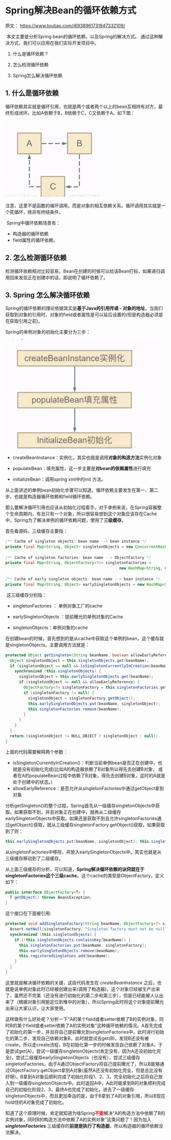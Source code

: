 # Spring解决Bean的循环依赖方式

原文： https://www.toutiao.com/i6938961731947332109/



​        本文主要是分析Spring bean的循环依赖，以及Spring的解决方式。 通过这种解决方式，我们可以应用在我们实际开发项目中。

1. 什么是循环依赖？

2. 怎么检测循环依赖

3. Spring怎么解决循环依赖

   

## 1. 什么是循环依赖

循环依赖其实就是循环引用，也就是两个或者两个以上的bean互相持有对方，最终形成闭环。比如A依赖于B，B依赖于C，C又依赖于A。如下图：

<img src="./images/CircularDependency/1.jpg" alt="1" style="zoom:50%;" />

注意，这里不是函数的循环调用，而是对象的相互依赖关系。循环调用其实就是一个死循环，除非有终结条件。

​        Spring中循环依赖场景有：

* 构造器的循环依赖
* field属性的循环依赖。

## 2. 怎么检测循环依赖

检测循环依赖相对比较容易，Bean在创建的时候可以给该Bean打标，如果递归调用回来发现正在创建中的话，即说明了循环依赖了。

## 3. Spring 怎么解决循环依赖

Spring的循环依赖的理论依据其实是**基于Java的引用传递 - 对象的地址**，当我们获取到对象的引用时，对象的field或者属性是可以延后设置的(但是构造器必须是在获取引用之前)。

Spring的单例对象的初始化主要分为三步：

<img src="./images/CircularDependency/2.jpg" alt="2" style="zoom:50%;" />

* createBeanInstance：实例化，其实也就是调用**对象的构造方法**实例化对象

* populateBean：填充属性，这一步主要是**对bean的依赖属性**进行填充

* initializeBean：调用spring xml中的init 方法。

从上面讲述的单例bean初始化步骤可以知道，循环依赖主要发生在第一、第二步，也就是构造器循环依赖和field循环依赖。

那么要解决循环引用也应该从初始化过程着手。对于单例来说，在Spring容器整个生命周期内，有且只有一个对象，所以很容易想到这个对象应该存在Cache中，Spring为了解决单例的循环依赖问题，使用了**三级缓存**。

首先看源码，三级缓存主要指：

```java
/** Cache of singleton objects: bean name --> bean instance */ 
private final Map<String, Object> singletonObjects = new ConcurrentHashMap<String, Object>(256); 

/** Cache of singleton factories: bean name --> ObjectFactory */ 
private final Map<String, ObjectFactory<?>> singletonFactories = 
                                                  new HashMap<String, ObjectFactory<?>>(16); 

/** Cache of early singleton objects: bean name --> bean instance */ 
private final Map<String, Object> earlySingletonObjects = new HashMap<String, Object>(16);
```

​        这三级缓存分别指：

* singletonFactories ： 单例对象工厂的cache

* earlySingletonObjects ：提前曝光的单例对象的Cache

* singletonObjects：单例对象的cache

在创建bean的时候，首先想到的是从cache中获取这个单例的bean，这个缓存就是singletonObjects。主要调用方法就是：

```java
protected Object getSingleton(String beanName, boolean allowEarlyReference) { 
  Object singletonObject = this.singletonObjects.get(beanName); 
  if (singletonObject == null && isSingletonCurrentlyInCreation(beanName)) { 
    synchronized (this.singletonObjects) { 
      singletonObject = this.earlySingletonObjects.get(beanName); 
      if (singletonObject == null && allowEarlyReference) { 
        ObjectFactory<?> singletonFactory = this.singletonFactories.get(beanName); 
        if (singletonFactory != null) { 
          singletonObject = singletonFactory.getObject();        
          this.earlySingletonObjects.put(beanName, singletonObject); 
          this.singletonFactories.remove(beanName); 
        } 
      } 
    } 
  } 
  return (singletonObject != NULL_OBJECT ? singletonObject : null); 
}
```

上面的代码需要解释两个参数：

- isSingletonCurrentlyInCreation()：判断当前单例bean是否正在创建中，也就是没有初始化完成(比如A的构造器依赖了B对象所以得先去创建B对象， 或者在A的populateBean过程中依赖了B对象，得先去创建B对象，这时的A就是处于创建中的状态。)
- allowEarlyReference：是否允许从singletonFactories中通过getObject拿到对象

分析getSingleton()的整个过程，Spring首先从一级缓存singletonObjects中获取。如果获取不到，并且对象正在创建中，就再从二级缓存earlySingletonObjects中获取。如果还是获取不到且允许singletonFactories通过getObject()获取，就从三级缓存singletonFactory.getObject()获取，如果获取到了则：

```java
this.earlySingletonObjects.put(beanName, singletonObject); this.singletonFactories.remove(beanName);
```

从singletonFactories中移除，并放入earlySingletonObjects中。其实也就是从三级缓存移动到了二级缓存。

从上面三级缓存的分析，可以知道，**Spring解决循环依赖的诀窍就在于singletonFactories这个三级cache**。这个cache的类型是ObjectFactory，定义如下：

```java
public interface ObjectFactory<T> { 
  T getObject() throws BeansException; 
}
```

这个接口在下面被引用:

```java
protected void addSingletonFactory(String beanName, ObjectFactory<?> singletonFactory) { 
  Assert.notNull(singletonFactory, "Singleton factory must not be null"); 
  synchronized (this.singletonObjects) { 
    if (!this.singletonObjects.containsKey(beanName)) { 
      this.singletonFactories.put(beanName, singletonFactory); 
      this.earlySingletonObjects.remove(beanName); 
      this.registeredSingletons.add(beanName); 
    } 
  } 
}
```

这里就是解决循环依赖的关键，这段代码发生在 *createBeanInstance* 之后，也就是说单例对象此时已经被创建出来(调用了构造器)。这个对象已经被生产出来了，虽然还不完美（还没有进行初始化的第二步和第三步），但是已经能被人认出来了（根据对象引用能定位到堆中的对象），所以Spring此时将这个对象提前曝光出来让大家认识，让大家使用。

这样做有什么好处呢？分析一下“A的某个field或者setter依赖了B的实例对象，同时B的某个field或者setter依赖了A的实例对象”这种循环依赖的情况。A首先完成了初始化的第一步，并且将自己提前曝光到singletonFactories中，此时进行初始化的第二步，发现自己依赖对象B，此时就尝试去get(B)，发现B还没有被create，所以走create流程，B在初始化第一步的时候发现自己依赖了对象A，于是尝试get(A)，尝试一级缓存singletonObjects(肯定没有，因为A还没初始化完全)，尝试二级缓存earlySingletonObjects（也没有），尝试三级缓存singletonFactories，由于A通过ObjectFactory将自己提前曝光了，所以B能够通过ObjectFactory.getObject拿到A对象(虽然A还没有初始化完全，但是总比没有好呀)，B拿到A对象后顺利完成了初始化阶段1、2、3，完全初始化之后将自己放入到一级缓存singletonObjects中。此时返回A中，A此时能拿到B的对象顺利完成自己的初始化阶段2、3，最终A也完成了初始化，进去了一级缓存singletonObjects中，而且更加幸运的是，由于B拿到了A的对象引用，所以B现在hold住的A对象完成了初始化。

知道了这个原理时候，肯定就知道为啥Spring<font color='red'>**不能**</font>解决“A的构造方法中依赖了B的实例对象，同时B的构造方法中依赖了A的实例对象”这类问题了！因为加入 ***singletonFactories*** 三级缓存的**前提是执行了构造器**，所以构造器的循环依赖没法解决。
